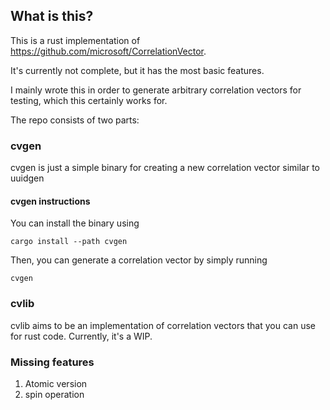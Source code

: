 ## What is this?
This is a rust implementation of https://github.com/microsoft/CorrelationVector.

It's currently not complete, but it has the most basic features.

I mainly wrote this in order to generate arbitrary correlation vectors for testing, which this certainly works for.

The repo consists of two parts:
### cvgen
cvgen is just a simple binary for creating a new correlation vector similar to uuidgen
#### cvgen instructions
You can install the binary using
```
cargo install --path cvgen
```

Then, you can generate a correlation vector by simply running
```
cvgen
```
### cvlib
cvlib aims to be an implementation of correlation vectors that you can use for rust code. Currently, it's a WIP.


### Missing features
1. Atomic version
2. spin operation
